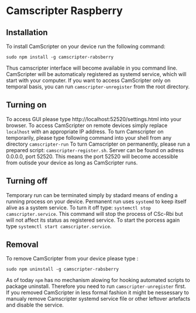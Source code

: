 # Camscripter Raspberry

## Installation

To install CamScripter on your device run the following command:
```
sudo npm install -g camscripter-rabsberry
```
Thus camscripter interface will become available in you command line.
CamScripter will be automaticaly registered as systemd service, which will start with your computer.
If you want to access CamScripter only on temporal basis, you can run `camscripter-unregister` from the root directory.

## Turning on
To access GUI please type http://localhost:52520/settings.html into your browser.
To access CamScripter on remote devices simply replace `localhost` with an appropriate IP address.
To turn Camscripter on temporarily, please type following command into your shell from any directory `camscripter-run`
To turn Camscripter on permanently, please run a prepared script: `camscripter-register.sh`.
Server can be found on adress 0.0.0.0, port 52520. This means the port 52520 will become accessible from outisde your device as long as CamScripter runs.


## Turning off
Temporary run can be terminated simply by stadard means of ending a running process on your device.
Permanent run uses `systemd` to keep itself alive as a system service. To turn it off type: `systemctl stop camscripter.service`. This command will stop the process of CSc-Rbi but will not affect its status as registered service.
To start the porcess again type `systemctl start camscripter.service`.

## Removal
To remove CamScripter from your device please type :
```
sudo npm uninstall -g camscripter-rabsberry
```
As of today `npm` has no mechanism alowing for hooking automated scripts to package uninstall. Therefore you need to run ```camscripter-unregister``` first.
If you removed CamScripter in less formal fashion it might be nessessary to manualy remove Camscripter systemd service file or other leftover artefacts and disable the service.
